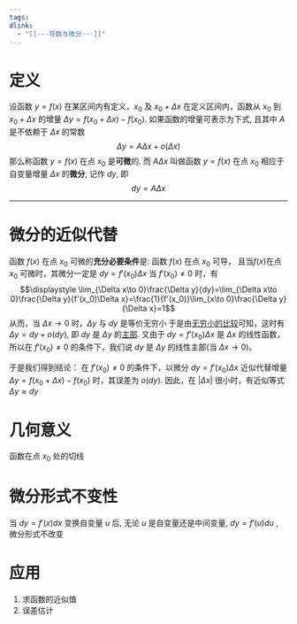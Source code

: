 ```yaml
---
tags: 
dlink:
  - "[[---导数与微分---]]"
---
```

# 定义
设函数 $y=f(x)$ 在某区间内有定义，$x_0$ 及 $x_0+\Delta x$ 在定义区间内，函数从 $x_0$ 到 $x_0+\Delta x$ 的增量 $\Delta y=f(x_0+\Delta x)-f(x_0)$. 如果函数的增量可表示为下式, 且其中 $A$ 是不依赖于 $\Delta x$ 的常数
$$\Delta y=A\Delta x+o(\Delta x)$$
那么称函数 $y=f(x)$ 在点 $x_0$ 是**可微**的. 而 $A\Delta x$ 叫做函数 $y=f(x)$ 在点 $x_0$ 相应于自变量增量 $\Delta x$ 的**微分**, 记作 $dy$, 即 $$dy=A\Delta x$$

---
# 微分的近似代替
函数 $f(x)$ 在点 $x_0$ 可微的**充分必要条件**是: 函数 $f(x)$ 在点 $x_0$ 可导，
且当$f(x)$在点 $x_0$ 可微时，其微分一定是 $dy=f'(x_0)\Delta x$
当 $f'(x_0)\neq 0$ 时，有
$$\displaystyle \lim_{\Delta x\to 0}\frac{\Delta y}{dy}=\lim_{\Delta x\to 0}\frac{\Delta y}{f'(x_0)\Delta x}=\frac{1}{f'(x_0)}\lim_{x\to 0}\frac{\Delta y}{\Delta x}=1$$
从而，当 $\Delta x\to0$ 时，$\Delta y$ 与 $dy$ 是等价无穷小
于是由[无穷小的比较](无穷.md##无穷小的比较定理)可知，这时有 $\Delta y=dy+o(dy)$, 即 $dy$ 是 $\Delta y$ 的[主部](无穷.md#主部). 
又由于 $dy=f'(x_0)\Delta x$ 是 $\Delta x$ 的线性函数，所以在 $f'(x_0)\neq0$ 的条件下，我们说 $dy$ 是 $\Delta y$ 的线性主部(当 $\Delta x\to 0$)。

于是我们得到结论：
在 $f'(x_0)\neq0$ 的条件下，以微分 $dy=f'(x_0)\Delta x$ 近似代替增量 $\Delta y=f(x_0+\Delta x)-f(x_0)$ 时，其误差为 $o(dy)$. 因此，在 $|\Delta x|$ 很小时，有近似等式 $\Delta y≈dy$

# 几何意义
函数在点 $x_0$ 处的切线

# 微分形式不变性
当 $dy=f'(x)dx$ 变换自变量 $u$ 后, 无论 $u$ 是自变量还是中间变量, $dy=f'(u)du$ , 微分形式不改变

# 应用
1. 求函数的近似值
2. 误差估计
